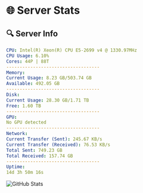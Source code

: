 # 🌐 Server Stats
## 🔍 Server Info
```yaml
CPU: Intel(R) Xeon(R) CPU E5-2699 v4 @ 1330.97MHz
CPU Usage: 6.10%
Cores: 44P | 88T
-----------------------------------
Memory:
Current Usage: 8.23 GB/503.74 GB
Available: 492.05 GB
-----------------------------------
Disk:
Current Usage: 28.30 GB/1.71 TB
Free: 1.60 TB
-----------------------------------
GPU:
No GPU detected
-----------------------------------
Network:
Current Transfer (Sent): 245.67 KB/s
Current Transfer (Received): 76.53 KB/s
Total Sent: 749.23 GB
Total Received: 157.74 GB
-----------------------------------
Uptime:
14d 3h 50m 16s
```
![GitHub Stats](https://img.shields.io/badge/Updated-2025-05-03_20:59:04-blue)
